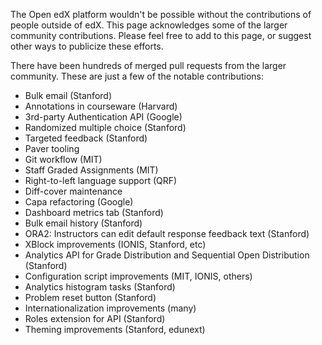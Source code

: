 The Open edX platform wouldn't be possible without the contributions of people outside of edX.  This page acknowledges some of the larger community contributions.  Please feel free to add to this page, or suggest other ways to publicize these efforts.

There have been hundreds of merged pull requests from the larger community.  These are just a few of the notable contributions:

* Bulk email (Stanford)
* Annotations in courseware (Harvard)
* 3rd-party Authentication API (Google)
* Randomized multiple choice (Stanford)
* Targeted feedback (Stanford)
* Paver tooling
* Git workflow (MIT)
* Staff Graded Assignments (MIT)
* Right-to-left language support (QRF)
* Diff-cover maintenance
* Capa refactoring (Google)
* Dashboard metrics tab (Stanford)
* Bulk email history (Stanford)
* ORA2: Instructors can edit default response feedback text (Stanford)
* XBlock improvements (IONIS, Stanford, etc)
* Analytics API for Grade Distribution and Sequential Open Distribution (Stanford)
* Configuration script improvements (MIT, IONIS, others)
* Analytics histogram tasks (Stanford)
* Problem reset button (Stanford)
* Internationalization improvements (many)
* Roles extension for API (Stanford)
* Theming improvements (Stanford, edunext)
